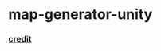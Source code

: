 # map-generator-unity
### [credit](https://www.youtube.com/watch?v=v7yyZZjF1z4&list=FLIQsVHFA38SOgFck_2h5UyQ&index=179)
